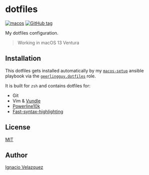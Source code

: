 # dotfiles

[![macos](https://img.shields.io/badge/macos_13_(ventura)-white?style=for-the-badge&logo=apple&logoColor=black)]()
[![GitHub tag](https://img.shields.io/github/tag/nass600/dotfiles.svg?style=for-the-badge&logo=github)]()

My dotfiles configuration.

> Working in macOS 13 Ventura

## Installation

This dotfiles gets installed automatically by my [`macos-setup`](https://github.com/nass600/macos-setup) ansible
playbook via the [`geerlingguy.dotfiles`](https://github.com/geerlingguy/dotfiles) role.

It is built for `zsh` and contains dotfiles for:

- Git
- Vim & [Vundle](https://github.com/VundleVim/Vundle.vim)
- [Powerline10k](https://github.com/romkatv/powerlevel10k)
- [Fast-syntax-highlighting](https://github.com/zdharma-continuum/fast-syntax-highlighting)

## License

[MIT](LICENSE)

## Author

[Ignacio Velazquez](http://ignaciovelazquez.es)
